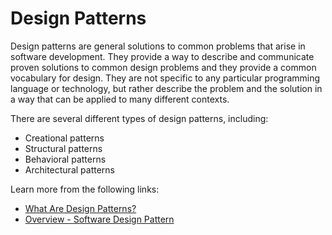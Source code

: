 # Design Patterns

Design patterns are general solutions to common problems that arise in software development. They provide a way to describe and communicate proven solutions to common design problems and they provide a common vocabulary for design. They are not specific to any particular programming language or technology, but rather describe the problem and the solution in a way that can be applied to many different contexts.

There are several different types of design patterns, including:

- Creational patterns
- Structural patterns
- Behavioral patterns
- Architectural patterns

Learn more from the following links:

- [What Are Design Patterns?](https://www.youtube.com/watch?v=BWprw8UHIzA)
- [Overview - Software Design Pattern](https://en.wikipedia.org/wiki/Software_design_pattern)